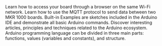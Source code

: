 <EssentialsColumn title="Tutorials for MKR 1000 WiFi">

<EssentialElement title="Host a web server on the MKR 1000" type="tutorial" link="/tutorials/mkr-1000-wifi/mkr-1000-hosting-a-webserver">
   Learn how to access your board through a browser on the same Wi-Fi network.
  </EssentialElement>

<EssentialElement title="Sending data over MQTT" type="tutorial" link="/tutorials/mkr-1000-wifi/mkr-1000-mqtt-device-to-device">
   Learn how to use the MQTT protocol to send data between two MKR 1000 boards.
  </EssentialElement>

</EssentialsColumn>

<EssentialsColumn title="Arduino Basics">
  <EssentialElement title="Built-in Examples" type="tutorial" link="/built-in-examples/">
    Built-in Examples are sketches included in the Arduino IDE and demonstrate all basic Arduino commands. 
  </EssentialElement>
  <EssentialElement title="Learn" type="resource" link="/learn">
    Discover interesting articles, principles and techniques related to the Arduino ecosystem.
  </EssentialElement>
  <EssentialElement title="Language References" type="resource" link="https://www.arduino.cc/reference/en/">
  Arduino programming language can be divided in three main parts: functions, values (variables and constants), and structure.
  </EssentialElement>
</EssentialsColumn>